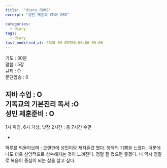 ```yaml
---
title:  "diary_0909"
excerpt: "성민 제훈과 CM과 GBS"

categories:
  - diary
tags:
  - diary
last_modified_at: 2020-09-09T08:06:00-05:00
---
```


기도 : 30분  
말씀 : 5장  
큐티 : O  
문단암송 : 0  
  
자바 수업 : O  
기독교의 기본진리 독서 :O  
성민 제훈준비 : O  
-  
1시 취침, 6시 기상, 낮잠 2시간 : 총 7시간 수면  

-    

하루를 되돌아보며 : 오랜만에 성민이랑 제자훈련 했다. 양육의 기쁨을 느꼈다. 덕분에 나도 더욱 신앙적으로 성숙해지는 것이 느껴진다. 정말 잘 컸으면 좋겠다. 나 역시 정말로 복음이 중심이 되는 삶을 살고 싶다.
